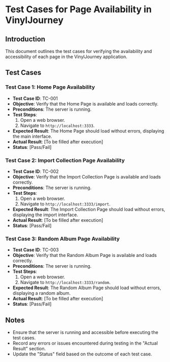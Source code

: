 # Test Cases for Page Availability in VinylJourney

## Introduction

This document outlines the test cases for verifying the availability and accessibility of each page in the VinylJourney application.

## Test Cases

### Test Case 1: Home Page Availability

- **Test Case ID**: TC-001
- **Objective**: Verify that the Home Page is available and loads correctly.
- **Preconditions**: The server is running.
- **Test Steps**:
  1. Open a web browser.
  2. Navigate to `http://localhost:3333`.
- **Expected Result**: The Home Page should load without errors, displaying the main interface.
- **Actual Result**: [To be filled after execution]
- **Status**: [Pass/Fail]

### Test Case 2: Import Collection Page Availability

- **Test Case ID**: TC-002
- **Objective**: Verify that the Import Collection Page is available and loads correctly.
- **Preconditions**: The server is running.
- **Test Steps**:
  1. Open a web browser.
  2. Navigate to `http://localhost:3333/import`.
- **Expected Result**: The Import Collection Page should load without errors, displaying the import interface.
- **Actual Result**: [To be filled after execution]
- **Status**: [Pass/Fail]

### Test Case 3: Random Album Page Availability

- **Test Case ID**: TC-003
- **Objective**: Verify that the Random Album Page is available and loads correctly.
- **Preconditions**: The server is running.
- **Test Steps**:
  1. Open a web browser.
  2. Navigate to `http://localhost:3333/random`.
- **Expected Result**: The Random Album Page should load without errors, displaying a random album.
- **Actual Result**: [To be filled after execution]
- **Status**: [Pass/Fail]

## Notes

- Ensure that the server is running and accessible before executing the test cases.
- Record any errors or issues encountered during testing in the "Actual Result" section.
- Update the "Status" field based on the outcome of each test case.
